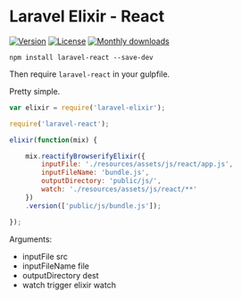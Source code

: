 # Laravel Elixir - React 

[![Version](https://img.shields.io/npm/v/laravel-react.svg?style=flat-square)](https://www.npmjs.com/package/laravel-react)
[![License](https://img.shields.io/npm/l/laravel-react.svg?style=flat-square)](https://www.npmjs.com/package/laravel-react)
[![Monthly downloads](https://img.shields.io/npm/dm/laravel-react.svg?style=flat-square)](https://www.npmjs.com/package/laravel-react)

`npm install laravel-react --save-dev`

Then require `laravel-react` in your gulpfile.

Pretty simple.

```js
var elixir = require('laravel-elixir');

require('laravel-react');

elixir(function(mix) {

    mix.reactifyBrowserifyElixir({
        inputFile: './resources/assets/js/react/app.js', 
        inputFileName: 'bundle.js', 
        outputDirectory: 'public/js/',
        watch: './resources/assets/js/react/**'
    })
    .version(['public/js/bundle.js']);

});
```

Arguments:

 - inputFile src
 - inputFileName file
 - outputDirectory dest
 - watch trigger elixir watch


